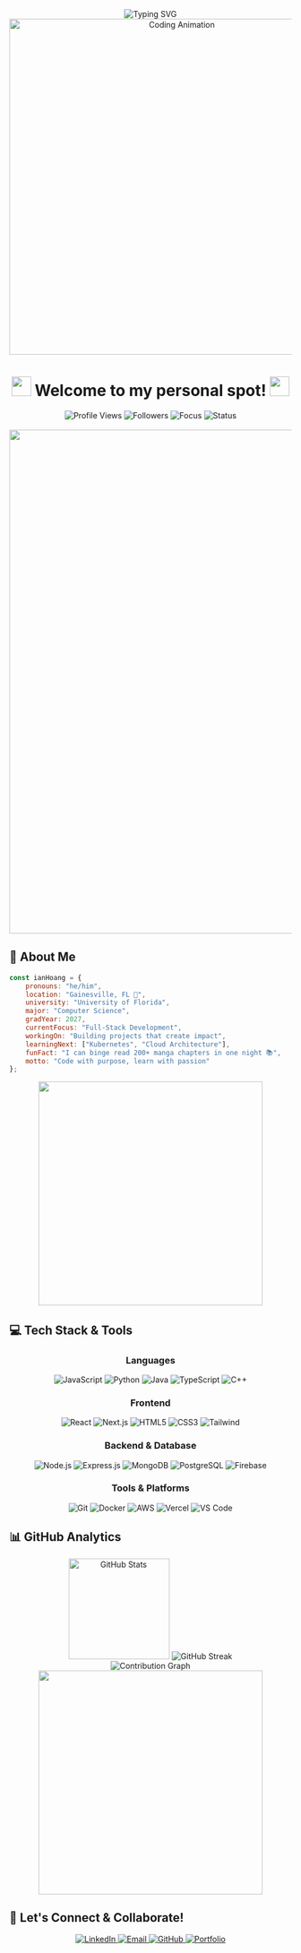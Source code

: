 <div align="center">
  <img src="https://readme-typing-svg.herokuapp.com?font=Fira+Code&size=32&duration=3000&pause=1000&color=FF6B6B&center=true&vCenter=true&width=700&lines=Hey+there%2C+I'm+Ian+Hoang!+%F0%9F%91%8B;Software+Developer+%26+CS+Student;University+of+Florida+'27;Always+Learning+%26+Building+%F0%9F%9A%80" alt="Typing SVG" />
</div>

<div align="center">
  <img src="https://user-images.githubusercontent.com/74038190/225813708-98b745f2-7d22-48cf-9150-083f1b00d6c9.gif" width="600" alt="Coding Animation"/>
</div>

<h1 align="center">
  <img src="https://media.giphy.com/media/hvRJCLFzcasrR4ia7z/giphy.gif" width="35">
  Welcome to my personal spot!
  <img src="https://media.giphy.com/media/hvRJCLFzcasrR4ia7z/giphy.gif" width="35">
</h1>

<div align="center">
  <img src="https://komarev.com/ghpvc/?username=ianhoangdev&color=FF6B6B&style=for-the-badge&label=Profile+Views" alt="Profile Views"/>
  <img src="https://img.shields.io/github/followers/ianhoangdev?style=for-the-badge&color=4CAF50&label=Followers" alt="Followers"/>
  <img src="https://img.shields.io/badge/Focus-Software%20Development-brightgreen?style=for-the-badge&logo=code&logoColor=white" alt="Focus"/>
  <img src="https://img.shields.io/badge/Status-Open%20to%20Collaborate-success?style=for-the-badge&logo=handshake&logoColor=white" alt="Status"/>
</div>

<br>

<div align="center">
  <img src="https://user-images.githubusercontent.com/74038190/212284100-561aa473-3905-4a80-b561-0d28506553ee.gif" width="900">
</div>

## 🚀 About Me

```javascript
const ianHoang = {
    pronouns: "he/him",
    location: "Gainesville, FL 🐊",
    university: "University of Florida",
    major: "Computer Science",
    gradYear: 2027,
    currentFocus: "Full-Stack Development",
    workingOn: "Building projects that create impact",
    learningNext: ["Kubernetes", "Cloud Architecture"],
    funFact: "I can binge read 200+ manga chapters in one night 📚",
    motto: "Code with purpose, learn with passion"
};
```

<div align="center">
  <img src="https://user-images.githubusercontent.com/74038190/212284158-e840e285-664b-44d7-b79b-e264b5e54825.gif" width="400">
</div>

## 💻 Tech Stack & Tools

<div align="center">
  
### Languages
![JavaScript](https://img.shields.io/badge/JavaScript-F7DF1E?style=for-the-badge&logo=javascript&logoColor=black)
![Python](https://img.shields.io/badge/Python-3776AB?style=for-the-badge&logo=python&logoColor=white)
![Java](https://img.shields.io/badge/Java-ED8B00?style=for-the-badge&logo=java&logoColor=white)
![TypeScript](https://img.shields.io/badge/TypeScript-007ACC?style=for-the-badge&logo=typescript&logoColor=white)
![C++](https://img.shields.io/badge/C%2B%2B-00599C?style=for-the-badge&logo=c%2B%2B&logoColor=white)

### Frontend
![React](https://img.shields.io/badge/React-20232A?style=for-the-badge&logo=react&logoColor=61DAFB)
![Next.js](https://img.shields.io/badge/Next.js-000000?style=for-the-badge&logo=nextdotjs&logoColor=white)
![HTML5](https://img.shields.io/badge/HTML5-E34F26?style=for-the-badge&logo=html5&logoColor=white)
![CSS3](https://img.shields.io/badge/CSS3-1572B6?style=for-the-badge&logo=css3&logoColor=white)
![Tailwind](https://img.shields.io/badge/Tailwind_CSS-38B2AC?style=for-the-badge&logo=tailwind-css&logoColor=white)

### Backend & Database
![Node.js](https://img.shields.io/badge/Node.js-43853D?style=for-the-badge&logo=node.js&logoColor=white)
![Express.js](https://img.shields.io/badge/Express.js-404D59?style=for-the-badge)
![MongoDB](https://img.shields.io/badge/MongoDB-4EA94B?style=for-the-badge&logo=mongodb&logoColor=white)
![PostgreSQL](https://img.shields.io/badge/PostgreSQL-316192?style=for-the-badge&logo=postgresql&logoColor=white)
![Firebase](https://img.shields.io/badge/Firebase-039BE5?style=for-the-badge&logo=Firebase&logoColor=white)

### Tools & Platforms
![Git](https://img.shields.io/badge/Git-F05032?style=for-the-badge&logo=git&logoColor=white)
![Docker](https://img.shields.io/badge/Docker-2496ED?style=for-the-badge&logo=docker&logoColor=white)
![AWS](https://img.shields.io/badge/AWS-232F3E?style=for-the-badge&logo=amazon-aws&logoColor=white)
![Vercel](https://img.shields.io/badge/Vercel-000000?style=for-the-badge&logo=vercel&logoColor=white)
![VS Code](https://img.shields.io/badge/VS_Code-007ACC?style=for-the-badge&logo=visual-studio-code&logoColor=white)

</div>

## 📊 GitHub Analytics

<div align="center">
  <img height="180em" src="https://github-readme-stats-eight-theta.vercel.app/api?username=ianhoangdev&show_icons=true&theme=radical&include_all_commits=true&count_private=true&hide_border=true&border_radius=20" alt="GitHub Stats"/>
  <img src="https://streak-stats.demolab.com/?user=ianhoangdev&theme=radical&include_all_commits=true&hide_border=true&border_radius=20" alt="GitHub Streak"/>
</div>


<div align="center">
  <img src="https://github-readme-activity-graph.vercel.app/graph?username=ianhoangdev&theme=react-dark&hide_border=true&area=true&line=FF6B6B&point=FFFFFF&bg_color=0D1117&radius=20" alt="Contribution Graph"/>
</div>

<div align="center">
  <img src="https://user-images.githubusercontent.com/74038190/212284115-f47cd8ff-2ffb-4b04-b5bf-4d1c14c0247f.gif" width="400">
</div>

## 🤝 Let's Connect & Collaborate!

<div align="center">
  <a href="https://www.linkedin.com/in/ianhoangdev/" target="_blank">
    <img src="https://img.shields.io/badge/LinkedIn-Let's_Connect-0077B5?style=for-the-badge&logo=linkedin&logoColor=white&labelColor=0077B5" alt="LinkedIn"/>
  </a>
  <a href="mailto:ianhoang.dev@gmail.com" target="_blank">
    <img src="https://img.shields.io/badge/Email-Reach_Out-D14836?style=for-the-badge&logo=gmail&logoColor=white&labelColor=D14836" alt="Email"/>
  </a>
  <a href="https://github.com/ianhoangdev" target="_blank">
    <img src="https://img.shields.io/badge/GitHub-View_Projects-100000?style=for-the-badge&logo=github&logoColor=white&labelColor=100000" alt="GitHub"/>
  </a>
  <a href="https://ianhoangdev.dev" target="_blank">
    <img src="https://img.shields.io/badge/Portfolio-Visit_Website-FF6B6B?style=for-the-badge&logo=firefox&logoColor=white&labelColor=FF6B6B" alt="Portfolio"/>
  </a>
</div>
